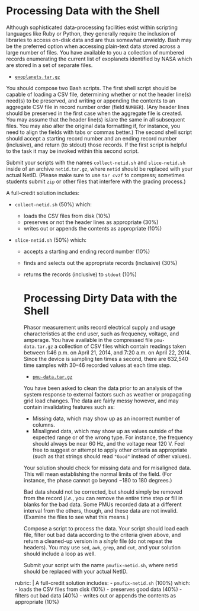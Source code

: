 #   Processing Data with the Shell

Although sophisticated data-processing facilities exist within scripting languages like Ruby or Python, they generally require the inclusion of libraries to access on-disk data and are thus somewhat unwieldy.  Bash may be the preferred option when accessing plain-text data stored across a large number of files.  You have available to you a collection of numbered records enumerating the current list of exoplanets identified by NASA which are stored in a set of separate files.

- [`exoplanets.tar.gz`](repo:./resources/exoplanets.tar.gz)

You should compose two Bash scripts.  The first shell script should be capable of loading a CSV file, determining whether or not the header line(s) need(s) to be preserved, and writing or appending the contents to an aggregate CSV file in record number order (field `NUMBER`).  (Any header lines should be preserved in the first case when the aggregate file is created.  You may assume that the header line(s) is/are the same in all subsequent files.  You may also alter the original data formatting if, for instance, you need to align the fields with tabs or commas better.)  The second shell script should accept a starting record number and an ending record number (inclusive), and return (to stdout) those records.  If the first script is helpful to the task it may be invoked within this second script.

Submit your scripts with the names `collect-netid.sh` and `slice-netid.sh` inside of an archive `netid.tar.gz`, where `netid` should be replaced with your actual NetID.  (Please make sure to use `tar cvzf` to compress; sometimes students submit `zip` or other files that interfere with the grading process.)

A full-credit solution includes:
-   `collect-netid.sh` (50%) which:
    -   loads the CSV files from disk (10%)
    -   preserves or not the header lines as appropriate (30%)
    -   writes out or appends the contents as appropriate (10%)
-   `slice-netid.sh` (50%) which:
    -   accepts a starting and ending record number (10%)
    -   finds and selects out the appropriate records (inclusive) (30%)
    -   returns the records (inclusive) to `stdout` (10%)


        #   Processing Dirty Data with the Shell

        Phasor measurement units record electrical supply and usage characteristics at the end user, such as frequency, voltage, and amperage.  You have available in the compressed file `pmu-data.tar.gz` a collection of CSV files which contain readings taken between 1:46 p.m. on April 21, 2014, and 7:20 a.m. on April 22, 2014.  Since the device is sampling ten times a second, there are 632,540 time samples with 30–46 recorded values at each time step.

        -    [`pmu-data.tar.gz`](repo:./resources/pmu-data.tar.gz)

        You have been asked to clean the data prior to an analysis of the system response to external factors such as weather or propagating grid load changes.  The data are fairly messy however, and may contain invalidating features such as:

        -   Missing data, which may show up as an incorrect number of columns.
        -   Misaligned data, which may show up as values outside of the expected range or of the wrong type.  For instance, the frequency should always be near 60 Hz, and the voltage near 120 V.  Feel free to suggest or attempt to apply other criteria as appropriate (such as that strings should read `"Good"` instead of other values).

        Your solution should check for missing data and for misaligned data.  This will mean establishing the normal limits of the field.  (For instance, the phase cannot go beyond $-180$ to $180$ degrees.)

        Bad data should not be corrected, but should simply be removed from the record (*i.e.*, you can remove the entire time step or fill in blanks for the bad data.  Some PMUs recorded data at a different interval from the others, though, and these data are not invalid.  (Examine the files to see what this means.)

        Compose a script to process the data.  Your script should load each file, filter out bad data according to the criteria given above, and return a cleaned-up version in a _single_ file (do not repeat the headers).  You may use `sed`, `awk`, `grep`, and `cut`, and your solution should include a loop as well.

        Submit your script with the name `pmufix-netid.sh`, where netid should be replaced with your actual NetID.

    rubric: |
        A full-credit solution includes:
        -   `pmufix-netid.sh` (100%) which:
            -   loads the CSV files from disk (10%)
            -   preserves good data (40%)
            -   filters out bad data (40%)
            -   writes out or appends the contents as appropriate (10%)
